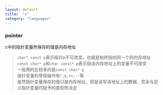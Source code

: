 ```yaml
---
layout: default
title:  "c"
category: "languages"
---
```


### pointer

c中的指针变量所保存的值是内存地址
> `char* const p`表示指针p不可改变，也就是始终指向同一个的内存地址<br>
> `const char* p`和`char const* p`表示指该内存地址上的变量不可改变<br>
> 一般用的比较多的是`const char* p`<br>
> 指针变量的常规操作有`*,&,++,--`等<br>
> 虽然指针变量保存的值只是内存地址，但是读写该地址上的数据，完全与定义指针变量时赋予的类型所决定<br>
 
